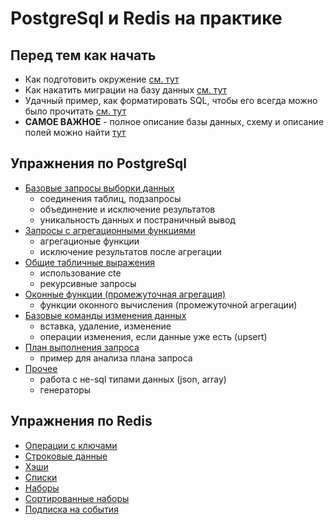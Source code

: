 # PostgreSql и Redis  на практике

## Перед тем как начать
- Как подготовить окружение [см. тут](./docs/01-prepare-environment.md)
- Как накатить миграции на базу данных [см. тут](./docs/02-data-migrations.md)
- Удачный пример, как форматировать SQL, чтобы его всегда можно было прочитать [см. тут](./docs/04-sql-guidelines.md)
- **САМОЕ ВАЖНОЕ** - полное описание базы данных, схему и описание полей можно найти [тут](./docs/03-db-description.md)

## Упражнения по PostgreSql
- [Базовые запросы выборки данных](./exercises/postgres/01-basic-queries.md)
  - соединения таблиц, подзапросы
  - объединение и исключение результатов
  - уникальность данных и постраничный вывод
- [Запросы с агрегационными функциями](./exercises/postgres/02-aggregation-queries.md)
  - агрегационые функции
  - исключение результатов после агрегации
- [Общие табличные выражения](./exercises/postgres/03-cte-queries.md)
  - использование cte
  - рекурсивные запросы
- [Оконные функции (промежуточная агрегация)](./exercises/postgres/04-window-functions-queries.md)
  - функции оконного вычисления (промежуточной агрегации)
- [Базовые команды изменения данных](./exercises/postgres/10-crud-commands.md)
  - вставка, удаление, изменение
  - операции изменения, если данные уже есть (upsert)
- [План выполнения запроса](./exercises/postgres/20-execution-plan.md)
  - пример для анализа плана запроса
- [Прочее](./exercises/postgres/99-miscellaneous.md)
  - работа с не-sql типами данных (json, array)
  - генераторы

## Упражнения по Redis
- [Операции с ключами](./exercises/redis/00-keys.md)
- [Строковые данные](./exercises/redis/01-strings.md)
- [Хэши](./exercises/redis/02-hashes.md)
- [Списки](./exercises/redis/03-lists.md)
- [Наборы](./exercises/redis/04-sets.md)
- [Сортированные наборы](./exercises/redis/05-sorted-sets.md)
- [Подписка на события](./exercises/redis/06-pub-sub.md)